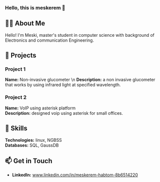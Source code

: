 ### Hello, this is meskerem 👋


## 👨‍💻 About Me

Hello! I'm Meski, master's student in computer science with background of Electronics and communication Engineering.

## 🔧 Projects

### Project 1

 **Name:** Non-invasive glucometer  \n
 **Description:** a non invasive glucometer that works by using infrared light at  specified wavelength.
 

### Project 2

 **Name:** VoIP using asterisk platform  
 **Description:** designed voip using asterisk for small offices.

 ## 🚀 Skills
 
 **Technologies:** linux, NGBSS  
 **Databases:** SQL, GaussDB  



## 📫 Get in Touch

- **LinkedIn:** www.linkedin.com/in/meskerem-habtom-8b6514220


<!--

Feel free to explore my repositories and connect with me! 🚀
Here are some ideas to get you started:
**Meskeremhab/Meskeremhab** is a ✨ _special_ ✨ repository because its `README.md` (this file) appears on your GitHub profile.
# Meskerem Habtom

- 🔭 I’m currently working on ...
- 🌱 I’m currently learning ...
- 👯 I’m looking to collaborate on ...
- 🤔 I’m looking for help with ...
- 💬 Ask me about ...
- 📫 How to reach me: ...
- 😄 Pronouns: ...
- ⚡ Fun fact: ...
-->
